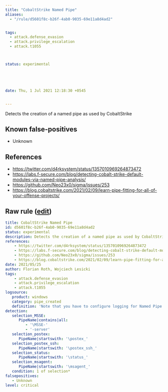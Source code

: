 ```yaml
---
title: "CobaltStrike Named Pipe"
aliases:
  - "/rule/d5601f8c-b26f-4ab0-9035-69e11a8d4ad2"


tags:
  - attack.defense_evasion
  - attack.privilege_escalation
  - attack.t1055



status: experimental





date: Thu, 1 Jul 2021 12:18:30 +0545


---
```


Detects the creation of a named pipe as used by CobaltStrike

<!--more-->


## Known false-positives

* Unknown



## References

* https://twitter.com/d4rksystem/status/1357010969264873472
* https://labs.f-secure.com/blog/detecting-cobalt-strike-default-modules-via-named-pipe-analysis/
* https://github.com/Neo23x0/sigma/issues/253
* https://blog.cobaltstrike.com/2021/02/09/learn-pipe-fitting-for-all-of-your-offense-projects/


## Raw rule ([edit](https://github.com/SigmaHQ/sigma/edit/master/rules/windows/pipe_created/pipe_created_mal_cobaltstrike.yml))
```yaml
title: CobaltStrike Named Pipe
id: d5601f8c-b26f-4ab0-9035-69e11a8d4ad2
status: experimental
description: Detects the creation of a named pipe as used by CobaltStrike
references:
    - https://twitter.com/d4rksystem/status/1357010969264873472
    - https://labs.f-secure.com/blog/detecting-cobalt-strike-default-modules-via-named-pipe-analysis/
    - https://github.com/Neo23x0/sigma/issues/253
    - https://blog.cobaltstrike.com/2021/02/09/learn-pipe-fitting-for-all-of-your-offense-projects/
date: 2021/05/25
author: Florian Roth, Wojciech Lesicki
tags:
    - attack.defense_evasion
    - attack.privilege_escalation
    - attack.t1055
logsource:
   product: windows
   category: pipe_created
   definition: 'Note that you have to configure logging for Named Pipe Events in Sysmon config (Event ID 17 and Event ID 18). The basic configuration is in popular sysmon configuration (https://github.com/SwiftOnSecurity/sysmon-config), but it is worth verifying. You can also use other repo, e.g. https://github.com/Neo23x0/sysmon-config, https://github.com/olafhartong/sysmon-modular. How to test detection? You can always use Cobalt Strike, but also you can check powershell script from this site https://svch0st.medium.com/guide-to-named-pipes-and-hunting-for-cobalt-strike-pipes-dc46b2c5f575'
detection:
   selection_MSSE:
      PipeName|contains|all: 
         - '\MSSE-'
         - '-server'
   selection_postex:
      PipeName|startswith: '\postex_'
   selection_postex_ssh:
      PipeName|startswith: '\postex_ssh_'
   selection_status:
      PipeName|startswith: '\status_'
   selection_msagent:
      PipeName|startswith: '\msagent_'
   condition: 1 of selection*
falsepositives:
   - Unknown
level: critical

```
